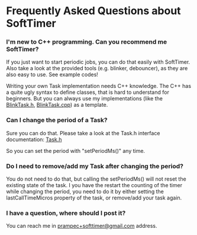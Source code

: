 # Frequently Asked Questions about SoftTimer #

### I'm new to C++ programming. Can you recommend me SoftTimer? ###

If you just want to start periodic jobs, you can do that easily with SoftTimer. Also take a look at the provided tools (e.g. blinker, debouncer), as they are also easy to use. See example codes!

Writing your own Task implementation needs C++ knowledge. The C++ has a quite ugly syntax to define classes, that is hard to understand for beginners. But you can always use my implementations (like the [BlinkTask.h](http://code.google.com/p/arduino-softtimer/source/browse/trunk/BlinkTask.h), [BlinkTask.cpp](http://code.google.com/p/arduino-softtimer/source/browse/trunk/BlinkTask.cpp)) as a template.


### Can I change the period of a Task? ###

Sure you can do that. Please take a look at the Task.h interface documentation:
[Task.h](http://code.google.com/p/arduino-softtimer/source/browse/trunk/Task.h)

So you can set the period with "setPeriodMs()" any time.


### Do I need to remove/add my Task after changing the period? ###

You do not need to do that, but calling the setPeriodMs() will not reset the existing state of the task.
I you have the restart the counting of the timer while changing the period, you need to do it by either setting the lastCallTimeMicros property of the task, or remove/add your task again.


### I have a question, where should I post it? ###

You can reach me in prampec+softtimer@gmail.com address.